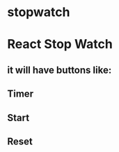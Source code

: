 # stopwatch
<h1>React Stop Watch</h1>
      <h2>it will have buttons like:</h2>
      <h2>Timer</h2>
      <h2>Start</h2>
      <h2>Reset</h2>
